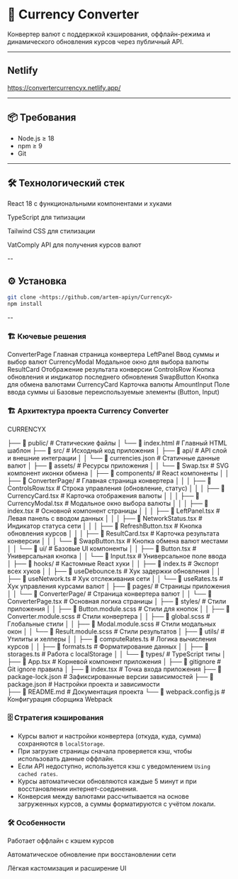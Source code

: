# 💱 Currency Converter

Конвертер валют с поддержкой кэширования, оффлайн-режима и динамического обновления курсов через публичный API.

---

## Netlify

https://convertercurrencyx.netlify.app/

---

## 📦 Требования

- Node.js ≥ 18  
- npm ≥ 9  
- Git  

---

## 🛠 Технологический стек

React 18 с функциональными компонентами и хуками

TypeScript для типизации

Tailwind CSS для стилизации

VatComply API для получения курсов валют

--

## ⚙️ Установка

```bash
git clone <https://github.com/artem-apiyn/CurrencyX>
npm install
```

--

### 🏗 Кючевые решения

ConverterPage	Главная страница конвертера
LeftPanel	Ввод суммы и выбор валют
CurrencyModal	Модальное окно для выбора валюты
ResultCard	Отображение результата конверсии
ControlsRow	Кнопка обновления и индикатор последнего обновления
SwapButton	Кнопка для обмена валютами
CurrencyCard	Карточка валюты
AmountInput	Поле ввода суммы
ui	Базовые переиспользуемые элементы (Button, Input)

### 🏗 Архитектура проекта Currency Converter

CURRENCYX

├── 📂 public/                        # Статические файлы
│   └── 📄 index.html                 # Главный HTML шаблон
├── 📂 src/                          # Исходный код приложения
│   ├── 📂 api/                      # API слой и внешние интеграции
│   │   └── 📄 currencies.json       # Статичные данные валют
│   ├── 📂 assets/                   # Ресурсы приложения
│   │   └── 📄 Swap.tsx              # SVG компонент иконки обмена
│   ├── 📂 components/               # React компоненты
│   │   ├── 📂 ConverterPage/        # Главная страница конвертера
│   │   │   ├── 📄 ControlsRow.tsx   # Строка управления (обновление, статус)
│   │   │   ├── 📄 CurrencyCard.tsx  # Карточка отображения валюты
│   │   │   ├── 📄 CurrencyModal.tsx # Модальное окно выбора валюты
│   │   │   ├── 📄 index.tsx         # Основной компонент страницы
│   │   │   ├── 📄 LeftPanel.tsx     # Левая панель с вводом данных
│   │   │   ├── 📄 NetworkStatus.tsx # Индикатор статуса сети
│   │   │   ├── 📄 RefreshButton.tsx # Кнопка обновления курсов
│   │   │   ├── 📄 ResultCard.tsx    # Карточка результата конверсии
│   │   │   └── 📄 SwapButton.tsx    # Кнопка обмена валют местами
│   │   └── 📂 ui/                   # Базовые UI компоненты
│   │       ├── 📄 Button.tsx        # Универсальная кнопка
│   │       └── 📄 Input.tsx         # Универсальное поле ввода
│   ├── 📂 hooks/                    # Кастомные React хуки
│   │   ├── 📄 index.ts              # Экспорт всех хуков
│   │   ├── 📄 useDebounce.ts        # Хук задержки обновления
│   │   ├── 📄 useNetwork.ts         # Хук отслеживания сети
│   │   └── 📄 useRates.ts           # Хук управления курсами валют
│   ├── 📂 pages/                    # Страницы приложения
│   │   └── 📂 ConverterPage/        # Страница конвертера валют
│   │       └── 📄 ConverterPage.tsx # Основная логика страницы
│   ├── 📂 styles/                   # Стили приложения
│   │   ├── 📄 Button.module.scss    # Стили для кнопок
│   │   ├── 📄 Converter.module.scss # Стили конвертера
│   │   ├── 📄 global.scss           # Глобальные стили
│   │   ├── 📄 Modal.module.scss     # Стили модальных окон
│   │   └── 📄 Result.module.scss    # Стили результатов
│   ├── 📂 utils/                    # Утилиты и хелперы
│   │   ├── 📂 computeRates.ts       # Логика вычисления курсов
│   │   ├── 📂 formats.ts            # Форматирование данных
│   │   ├── 📂 storages.ts           # Работа с localStorage
│   │   └── 📂 types/                # TypeScript типы
│   ├── 📄 App.tsx                   # Корневой компонент приложения
│   ├── 📄 gitignore                 # Git ignore правила
│   ├── 📄 index.tsx                 # Точка входа приложения
├── 📄 package-lock.json             # Зафиксированные версии зависимостей
├── 📄 package.json                  # Настройки проекта и зависимости  
├── 📄 README.md                     # Документация проекта
└── 📄 webpack.config.js             # Конфигурация сборщика Webpack

### 🗄 Стратегия кэширования

- Курсы валют и настройки конвертера (откуда, куда, сумма) сохраняются в `localStorage`.  
- При загрузке страницы сначала проверяется кэш, чтобы использовать данные оффлайн.  
- Если API недоступно, используется кэш с уведомлением `Using cached rates`.  
- Курсы автоматически обновляются каждые 5 минут и при восстановлении интернет-соединения.  
- Конверсия между валютами рассчитывается на основе загруженных курсов, а суммы форматируются с учётом локали.  

### 🛠 Особенности

Работает оффлайн с кэшем курсов

Автоматическое обновление при восстановлении сети

Лёгкая кастомизация и расширение UI
